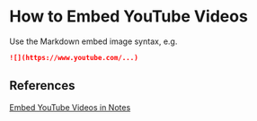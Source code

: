 # How to Embed YouTube Videos

Use the Markdown embed image syntax, e.g.

```md
![](https://www.youtube.com/...)
```

## References
[Embed YouTube Videos in Notes](https://forum.obsidian.md/t/embed-youtube-videos-in-notes-link-timestamps-to-embedded-video/36779)
